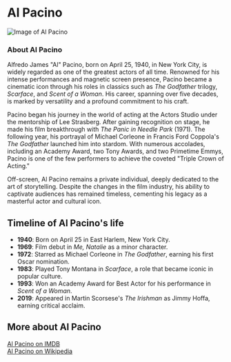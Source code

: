 # Al Pacino

![Image of Al Pacino](https://upload.wikimedia.org/wikipedia/commons/3/3e/Al_Pacino_2016_%2830401544240%29.jpg)

### About Al Pacino
Alfredo James "Al" Pacino, born on April 25, 1940, in New York City, is widely regarded as one of the greatest actors of all time. Renowned for his intense performances and magnetic screen presence, Pacino became a cinematic icon through his roles in classics such as *The Godfather* trilogy, *Scarface*, and *Scent of a Woman*. His career, spanning over five decades, is marked by versatility and a profound commitment to his craft.

Pacino began his journey in the world of acting at the Actors Studio under the mentorship of Lee Strasberg. After gaining recognition on stage, he made his film breakthrough with *The Panic in Needle Park* (1971). The following year, his portrayal of Michael Corleone in Francis Ford Coppola's *The Godfather* launched him into stardom. With numerous accolades, including an Academy Award, two Tony Awards, and two Primetime Emmys, Pacino is one of the few performers to achieve the coveted "Triple Crown of Acting."

Off-screen, Al Pacino remains a private individual, deeply dedicated to the art of storytelling. Despite the changes in the film industry, his ability to captivate audiences has remained timeless, cementing his legacy as a masterful actor and cultural icon.

## Timeline of Al Pacino's life
- **1940**: Born on April 25 in East Harlem, New York City.
- **1969**: Film debut in *Me, Natalie* as a minor character. 
- **1972**:  Starred as Michael Corleone in *The Godfather*, earning his first Oscar nomination.
- **1983**: Played Tony Montana in *Scarface*, a role that became iconic in popular culture.
- **1993**: Won an Academy Award for Best Actor for his performance in *Scent of a Woman*.
- **2019**: Appeared in Martin Scorsese's *The Irishman* as Jimmy Hoffa, earning critical acclaim.

## More about Al Pacino
[Al Pacino on IMDB](https://www.imdb.com/name/nm0000199/)  
[Al Pacino on Wikipedia](https://en.wikipedia.org/wiki/Al_Pacino)

